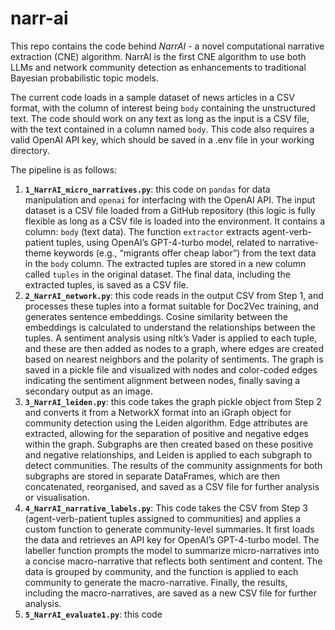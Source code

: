 # narr-ai
This repo contains the code behind _NarrAI_ - a novel computational narrative extraction (CNE) algorithm. NarrAI is the first CNE algorithm to use both LLMs and network community detection as enhancements to traditional Bayesian probabilistic topic models. 

The current code loads in a sample dataset of news articles in a CSV format, with the column of interest being `body` containing the unstructured text. The code should work on any text as long as the input is a CSV file, with the text contained in a column named `body`. This code also requires a valid OpenAI API key, which should be saved in a .env file in your working directory.

The pipeline is as follows: 
1. **`1_NarrAI_micro_narratives.py`**: this code on `pandas` for data manipulation and `openai` for interfacing with the OpenAI API. The input dataset is a CSV file loaded from a GitHub repository (this logic is fully flexible as long as a CSV file is loaded into the environment. It contains a column: `body` (text data). The function `extractor` extracts agent-verb-patient tuples, using OpenAI’s GPT-4-turbo model, related to narrative-theme keywords (e.g., “migrants offer cheap labor”) from the text data in the `body` column. The extracted tuples are stored in a new column called `tuples` in the original dataset. The final data, including the extracted tuples, is saved as a CSV file.
2. **`2_NarrAI_network.py`**: this code reads in the output CSV from Step 1, and processes these tuples into a format suitable for Doc2Vec training, and generates sentence embeddings. Cosine similarity between the embeddings is calculated to understand the relationships between the tuples. A sentiment analysis using nltk’s Vader is applied to each tuple, and these are then added as nodes to a graph, where edges are created based on nearest neighbors and the polarity of sentiments. The graph is saved in a pickle file and visualized with nodes and color-coded edges indicating the sentiment alignment between nodes, finally saving a secondary output as an image.
3. **`3_NarrAI_leiden.py`**: this code takes the graph pickle object from Step 2 and converts it from a NetworkX format into an iGraph object for community detection using the Leiden algorithm. Edge attributes are extracted, allowing for the separation of positive and negative edges within the graph. Subgraphs are then created based on these positive and negative relationships, and Leiden is applied to each subgraph to detect communities. The results of the community assignments for both subgraphs are stored in separate DataFrames, which are then concatenated, reorganised, and saved as a CSV file for further analysis or visualisation.
4. **`4_NarrAI_narrative_labels.py`**: This code takes the CSV from Step 3 (agent-verb-patient tuples assigned to communities) and applies a custom function to generate community-level summaries. It first loads the data and retrieves an API key for OpenAI’s GPT-4-turbo model. The labeller function prompts the model to summarize micro-narratives into a concise macro-narrative that reflects both sentiment and content. The data is grouped by community, and the function is applied to each community to generate the macro-narrative. Finally, the results, including the macro-narratives, are saved as a new CSV file for further analysis.
5. **`5_NarrAI_evaluate1.py`**: this code 

